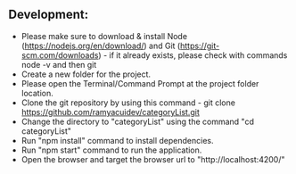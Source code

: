 ## Development:

- Please make sure to download & install Node (https://nodejs.org/en/download/) and Git (https://git-scm.com/downloads) - if   it already exists, please check with commands node -v and then git
- Create a new folder for the project. 
- Please open the Terminal/Command Prompt at the project folder location.
- Clone the git repository by using this command - git clone https://github.com/ramyacuidev/categoryList.git
- Change the directory to "categoryList" using the command "cd categoryList"
- Run "npm install" command to install dependencies.
- Run "npm start" command to run the application.
- Open the browser and target the browser url to "http://localhost:4200/"
